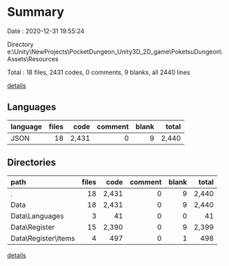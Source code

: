 # Summary

Date : 2020-12-31 19:55:24

Directory e:\Unity\NewProjects\PocketDungeon_Unity3D_2D_game\PoketsuDungeon\Assets\Resources

Total : 18 files,  2431 codes, 0 comments, 9 blanks, all 2440 lines

[details](details.md)

## Languages
| language | files | code | comment | blank | total |
| :--- | ---: | ---: | ---: | ---: | ---: |
| JSON | 18 | 2,431 | 0 | 9 | 2,440 |

## Directories
| path | files | code | comment | blank | total |
| :--- | ---: | ---: | ---: | ---: | ---: |
| . | 18 | 2,431 | 0 | 9 | 2,440 |
| Data | 18 | 2,431 | 0 | 9 | 2,440 |
| Data\Languages | 3 | 41 | 0 | 0 | 41 |
| Data\Register | 15 | 2,390 | 0 | 9 | 2,399 |
| Data\Register\Items | 4 | 497 | 0 | 1 | 498 |

[details](details.md)